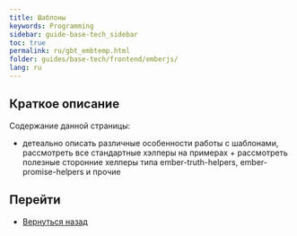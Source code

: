```yaml
---
title: Шаблоны
keywords: Programming
sidebar: guide-base-tech_sidebar
toc: true
permalink: ru/gbt_embtemp.html
folder: guides/base-tech/frontend/emberjs/
lang: ru
---
```


## Краткое описание

Содержание данной страницы:

* детеально описать различные особенности работы с шаблонами, рассмотреть все стандартные хэлперы на примерах + рассмотреть полезные сторонние хелперы типа ember-truth-helpers, ember-promise-helpers и прочие

## Перейти

* [Вернуться назад](gbt_emberjs.html)